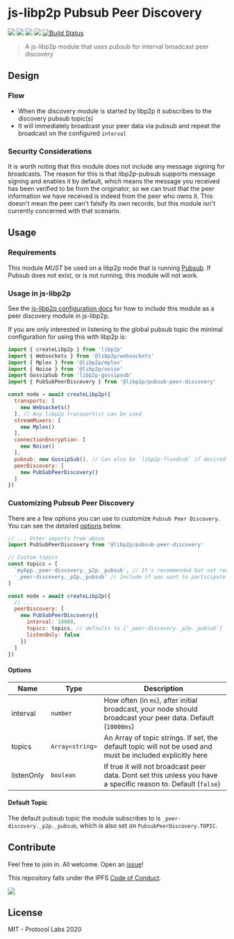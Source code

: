 # js-libp2p Pubsub Peer Discovery

[![](https://img.shields.io/badge/made%20by-Protocol%20Labs-blue.svg?style=flat-square)](http://protocol.ai)
[![](https://img.shields.io/badge/project-libp2p-yellow.svg?style=flat-square)](http://libp2p.io/)
[![](https://img.shields.io/badge/freenode-%23libp2p-yellow.svg?style=flat-square)](http://webchat.freenode.net/?channels=%23libp2p)
[![](https://img.shields.io/discourse/https/discuss.libp2p.io/posts.svg)](https://discuss.libp2p.io)
[![Build Status](https://github.com/libp2p/js-libp2p-pubsub-peer-discovery/actions/workflows/js-test-and-release.yml/badge.svg?branch=main)](https://github.com/libp2p/js-libp2p-pubsub-peer-discovery/actions/workflows/js-test-and-release.yml)

> A js-libp2p module that uses pubsub for interval broadcast peer discovery

## Design

### Flow
- When the discovery module is started by libp2p it subscribes to the discovery pubsub topic(s)
- It will immediately broadcast your peer data via pubsub and repeat the broadcast on the configured `interval`

### Security Considerations
It is worth noting that this module does not include any message signing for broadcasts. The reason for this is that libp2p-pubsub supports message signing and enables it by default, which means the message you received has been verified to be from the originator, so we can trust that the peer information we have received is indeed from the peer who owns it. This doesn't mean the peer can't falsify its own records, but this module isn't currently concerned with that scenario.

## Usage

### Requirements

This module *MUST* be used on a libp2p node that is running [Pubsub](https://github.com/libp2p/js-libp2p-pubsub). If Pubsub does not exist, or is not running, this module will not work.

### Usage in js-libp2p

See the [js-libp2p configuration docs](https://github.com/libp2p/js-libp2p/blob/master/doc/CONFIGURATION.md#customizing-peer-discovery) for how to include this module as a peer discovery module in js-libp2p.

If you are only interested in listening to the global pubsub topic the minimal configuration for using this with libp2p is:

```js
import { createLibp2p } from 'libp2p'
import { Websockets } from '@libp2p/websockets'
import { Mplex } from '@libp2p/mplex'
import { Noise } from '@libp2p/noise'
import GossipSub from 'libp2p-gossipsub'
import { PubSubPeerDiscovery } from '@libp2p/pubsub-peer-discovery'

const node = await createLibp2p({
  transports: [
    new Websockets()
  ], // Any libp2p transport(s) can be used
  streamMuxers: [
    new Mplex()
  ],
  connectionEncryption: [
    new Noise()
  ],
  pubsub: new GossipSub(), // Can also be `libp2p-floodsub` if desired
  peerDiscovery: [
    new PubSubPeerDiscovery()
  ]
})
```

### Customizing Pubsub Peer Discovery

There are a few options you can use to customize `Pubsub Peer Discovery`. You can see the detailed [options](#options) below.

```js
// ... Other imports from above
import PubSubPeerDiscovery from '@libp2p/pubsub-peer-discovery'

// Custom topics
const topics = [
  `myApp._peer-discovery._p2p._pubsub`, // It's recommended but not required to extend the global space
  '_peer-discovery._p2p._pubsub' // Include if you want to participate in the global space
]

const node = await createLibp2p({
  // ...
  peerDiscovery: [
    new PubSubPeerDiscovery({
      interval: 10000,
      topics: topics, // defaults to ['_peer-discovery._p2p._pubsub']
      listenOnly: false
    })
  ]
})
```

#### Options

| Name | Type | Description |
|------|------|-------------|
| interval | `number` | How often (in `ms`), after initial broadcast, your node should broadcast your peer data. Default (`10000ms`)|
| topics | `Array<string>` | An Array of topic strings. If set, the default topic will not be used and must be included explicitly here |
| listenOnly | `boolean` | If true it will not broadcast peer data. Dont set this unless you have a specific reason to. Default (`false`) |

#### Default Topic

The default pubsub topic the module subscribes to is `_peer-discovery._p2p._pubsub`, which is also set on `PubsubPeerDiscovery.TOPIC`.

## Contribute

Feel free to join in. All welcome. Open an [issue](https://github.com/libp2p/js-libp2p-pubsub-peer-discovery/issues)!

This repository falls under the IPFS [Code of Conduct](https://github.com/ipfs/community/blob/master/code-of-conduct.md).

[![](https://cdn.rawgit.com/jbenet/contribute-ipfs-gif/master/img/contribute.gif)](https://github.com/ipfs/community/blob/master/contributing.md)

## License

MIT - Protocol Labs 2020